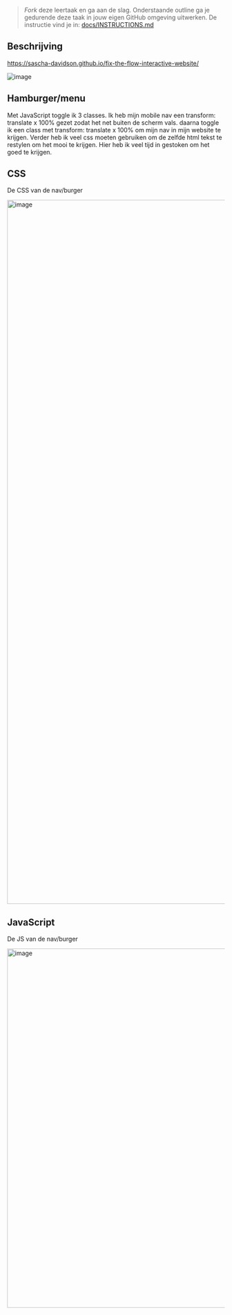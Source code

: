 > _Fork_ deze leertaak en ga aan de slag. 
Onderstaande outline ga je gedurende deze taak in jouw eigen GitHub omgeving uitwerken. 
De instructie vind je in: [docs/INSTRUCTIONS.md](docs/INSTRUCTIONS.md)

## Beschrijving

https://sascha-davidson.github.io/fix-the-flow-interactive-website/

![image](https://user-images.githubusercontent.com/112861160/213194911-7e7fc41d-f6ae-4f20-a487-7fc0b437adf0.png)

## Hamburger/menu
Met JavaScript toggle ik 3 classes. Ik heb mijn mobile nav een transform: translate x 100% gezet zodat het net buiten de scherm vals. daarna toggle ik een class met transform: translate x 100% om mijn nav in mijn website te krijgen. Verder heb ik veel css moeten gebruiken om de zelfde html tekst te restylen om het mooi te krijgen. Hier heb ik veel tijd in gestoken om het goed te krijgen. 

## CSS
De CSS van de nav/burger

<img width="1625" alt="image" src="https://user-images.githubusercontent.com/112861160/213283609-6f0f1790-c3a0-4c9a-8965-afff3457b578.png">

## JavaScript
De JS van de nav/burger

<img width="829" alt="image" src="https://user-images.githubusercontent.com/112861160/213283971-fb589791-7f5e-4f51-bccd-f673c0662450.png">
